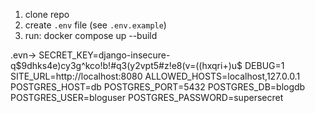1. clone repo
2. create `.env` file (see `.env.example`)
3. run: docker compose up --build


.evn->
SECRET_KEY=django-insecure-q$9dhks4e)cy3g^kco!b!#q3(y2vpt5#z!e8(v=((hxqri+)u$
DEBUG=1
SITE_URL=http://localhost:8080
ALLOWED_HOSTS=localhost,127.0.0.1
POSTGRES_HOST=db
POSTGRES_PORT=5432
POSTGRES_DB=blogdb
POSTGRES_USER=bloguser
POSTGRES_PASSWORD=supersecret
